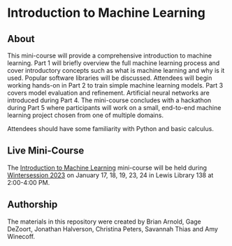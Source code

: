 # Introduction to Machine Learning

## About

This mini-course will provide a comprehensive introduction to machine learning. Part 1 will briefly overview the full machine learning process and cover introductory concepts such as what is machine learning and why is it used. Popular software libraries will be discussed. Attendees will begin working hands-on in Part 2 to train simple machine learning models. Part 3 covers model evaluation and refinement. Artificial neural networks are introduced during Part 4. The mini-course concludes with a hackathon during Part 5 where participants will work on a small, end-to-end machine learning project chosen from one of multiple domains.

Attendees should have some familiarity with Python and basic calculus.

## Live Mini-Course

The [Introduction to Machine Learning](https://cglink.me/2gi/r1924470) mini-course will be held during [Wintersession 2023](https://winter.princeton.edu) on January 17, 18, 19, 23, 24 in Lewis Library 138 at 2:00-4:00 PM.

## Authorship

The materials in this repository were created by Brian Arnold, Gage DeZoort, 
Jonathan Halverson, Christina Peters, Savannah Thias and Amy Winecoff.
